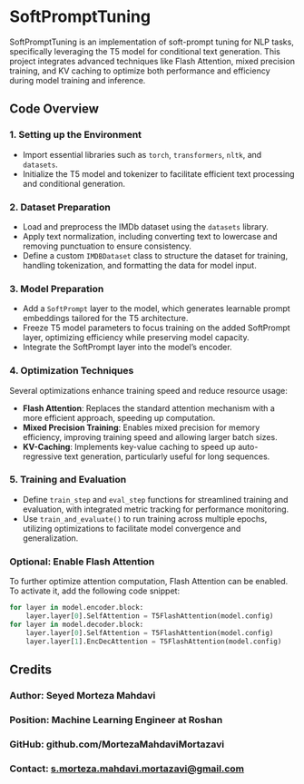 # SoftPromptTuning

SoftPromptTuning is an implementation of soft-prompt tuning for NLP tasks, specifically leveraging the T5 model for conditional text generation. This project integrates advanced techniques like Flash Attention, mixed precision training, and KV caching to optimize both performance and efficiency during model training and inference.

## Code Overview

### 1. Setting up the Environment
- Import essential libraries such as `torch`, `transformers`, `nltk`, and `datasets`.
- Initialize the T5 model and tokenizer to facilitate efficient text processing and conditional generation.

### 2. Dataset Preparation
- Load and preprocess the IMDb dataset using the `datasets` library.
- Apply text normalization, including converting text to lowercase and removing punctuation to ensure consistency.
- Define a custom `IMDBDataset` class to structure the dataset for training, handling tokenization, and formatting the data for model input.

### 3. Model Preparation
- Add a `SoftPrompt` layer to the model, which generates learnable prompt embeddings tailored for the T5 architecture.
- Freeze T5 model parameters to focus training on the added SoftPrompt layer, optimizing efficiency while preserving model capacity.
- Integrate the SoftPrompt layer into the model’s encoder.

### 4. Optimization Techniques
Several optimizations enhance training speed and reduce resource usage:

- **Flash Attention**: Replaces the standard attention mechanism with a more efficient approach, speeding up computation.
- **Mixed Precision Training**: Enables mixed precision for memory efficiency, improving training speed and allowing larger batch sizes.
- **KV-Caching**: Implements key-value caching to speed up auto-regressive text generation, particularly useful for long sequences.

### 5. Training and Evaluation
- Define `train_step` and `eval_step` functions for streamlined training and evaluation, with integrated metric tracking for performance monitoring.
- Use `train_and_evaluate()` to run training across multiple epochs, utilizing optimizations to facilitate model convergence and generalization.

### Optional: Enable Flash Attention
To further optimize attention computation, Flash Attention can be enabled. To activate it, add the following code snippet:

```python
for layer in model.encoder.block:
    layer.layer[0].SelfAttention = T5FlashAttention(model.config)
for layer in model.decoder.block:
    layer.layer[0].SelfAttention = T5FlashAttention(model.config)
    layer.layer[1].EncDecAttention = T5FlashAttention(model.config)
```


## Credits

### Author: Seyed Morteza Mahdavi
### Position: Machine Learning Engineer at Roshan
### GitHub: github.com/MortezaMahdaviMortazavi
### Contact: s.morteza.mahdavi.mortazavi@gmail.com
